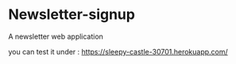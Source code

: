 # Newsletter-signup
A newsletter web application

you can test it under : https://sleepy-castle-30701.herokuapp.com/
